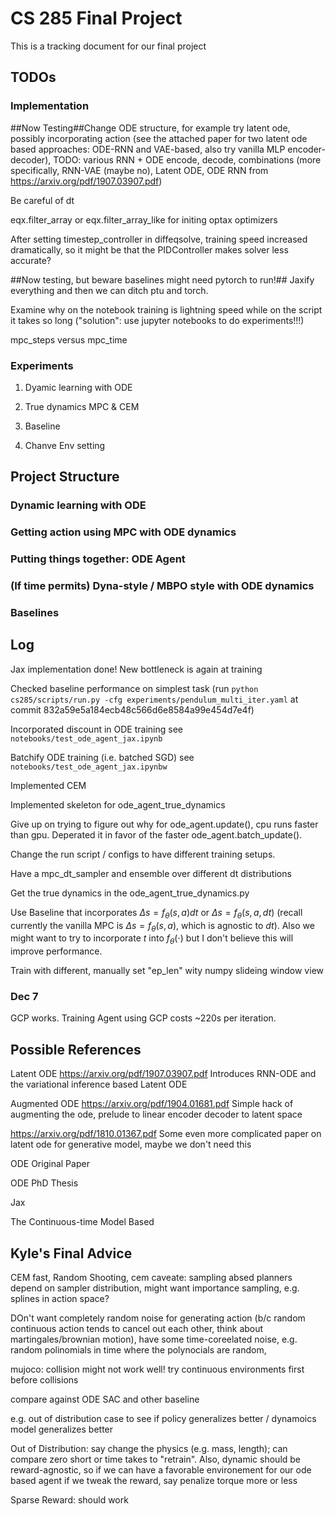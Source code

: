 # CS 285 Final Project
This is a tracking document for our final project

## TODOs
### Implementation
##Now Testing##Change ODE structure, for example try latent ode, possibly incorporating action (see the attached paper for two latent ode based approaches: ODE-RNN and VAE-based, also try vanilla MLP encoder-decoder), TODO: various RNN + ODE encode, decode, combinations (more specifically, RNN-VAE (maybe no), Latent ODE, ODE RNN from https://arxiv.org/pdf/1907.03907.pdf)

Be careful of dt

eqx.filter_array or eqx.filter_array_like for initing optax optimizers

After setting timestep_controller in diffeqsolve, training speed increased dramatically, so it might be that the PIDController makes solver less accurate?

##Now testing, but beware baselines might need pytorch to run!## Jaxify everything and then we can ditch ptu and torch.

Examine why on the notebook training is lightning speed while on the script it takes so long ("solution": use jupyter notebooks to do experiments!!!)

mpc_steps versus mpc_time

### Experiments

1. Dyamic learning with ODE 

2. True dynamics MPC & CEM

3. Baseline

4. Chanve Env setting





## Project Structure
### Dynamic learning with ODE

### Getting action using MPC with ODE dynamics

### Putting things together: ODE Agent

### (If time permits) Dyna-style / MBPO style with ODE dynamics

### Baselines




## Log

Jax implementation done! New bottleneck is again at training

Checked baseline performance on simplest task (run ```python cs285/scripts/run.py -cfg experiments/pendulum_multi_iter.yaml``` at commit 832a59e5a184ecb48c566d6e8584a99e454d7e4f)

Incorporated discount in ODE training
see ```notebooks/test_ode_agent_jax.ipynb```

Batchify ODE training (i.e. batched SGD)
see ```notebooks/test_ode_agent_jax.ipynbw```

Implemented CEM

Implemented skeleton for ode_agent_true_dynamics

Give up on trying to figure out why for ode_agent.update(), cpu runs faster than gpu. Deperated it in favor of the faster ode_agent.batch_update().

Change the run script / configs to have different training setups.

Have a mpc_dt_sampler and ensemble over different dt distributions

Get the true dynamics in the ode_agent_true_dynamics.py

Use Baseline that incorporates $\Delta s = f_\theta (s, a) dt$ or $\Delta s = f_\theta (s, a, dt)$ (recall currently the vanilla MPC is $\Delta s = f_\theta (s, a)$, which is agnostic to $dt$). Also we might want to try to incorporate $t$ into $f_\theta(\cdot)$ but I don't believe this will improve performance.

Train with different, manually set "ep_len" wity numpy slideing window view

### Dec 7

GCP works. Training Agent using GCP costs ~220s per iteration.

## Possible References

Latent ODE
https://arxiv.org/pdf/1907.03907.pdf
Introduces RNN-ODE and the variational inference based Latent ODE

Augmented ODE
https://arxiv.org/pdf/1904.01681.pdf
Simple hack of augmenting the ode, prelude to linear encoder decoder to latent space

https://arxiv.org/pdf/1810.01367.pdf
Some even more complicated paper on latent ode for generative model, maybe we don't need this

ODE Original Paper

ODE PhD Thesis

Jax

The Continuous-time Model Based


## Kyle's Final Advice
CEM fast, Random Shooting, 
cem caveate: sampling absed planners depend on sampler distribution, might want importance sampling, e.g. splines in action space? 

DOn't want completely random noise for generating action (b/c random continuous action tends to cancel out each other, think about martingales/brownian motion), have some time-coreelated noise, e.g. random polinomials in time where the polynocials are random, 

mujoco: collision might not work well! 
try continuous environments first before collisions

compare against ODE SAC and other baseline

e.g. out of distribution case to see if policy generalizes better / dynamoics model generalizes better

Out of Distribution: say change the physics (e.g. mass, length); can compare zero short or time takes to "retrain". Also, dynamic should be reward-agnostic, so if we can have a favorable environement for our ode based agent if we tweak the reward, say penalize torque more or less

Sparse Reward: should work